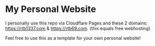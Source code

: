 # My Personal Website

I personally use this repo via Cloudflare Pages and these 2 domains: https://rtb1337.com & https://rtb69.com. (this equals free webhosting)

Feel free to use this as a template for your own personal website!
